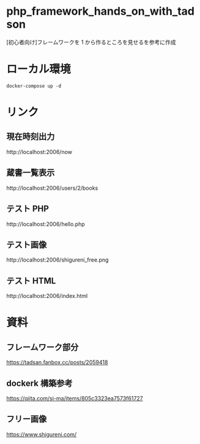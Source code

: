 <!-- @format -->

# php_framework_hands_on_with_tadson

[初心者向け]フレームワークを 1 から作るところを見せるを参考に作成

# ローカル環境

```
docker-compose up -d
```

# リンク

## 現在時刻出力

http://localhost:2006/now

## 蔵書一覧表示

http://localhost:2006/users/2/books

## テスト PHP

http://localhost:2006/hello.php

## テスト画像

http://localhost:2006/shigureni_free.png

## テスト HTML

http://localhost:2006/index.html

# 資料

## フレームワーク部分

https://tadsan.fanbox.cc/posts/2059418

## dockerk 構築参考

https://qiita.com/si-ma/items/805c3323ea7573f61727

## フリー画像

https://www.shigureni.com/
